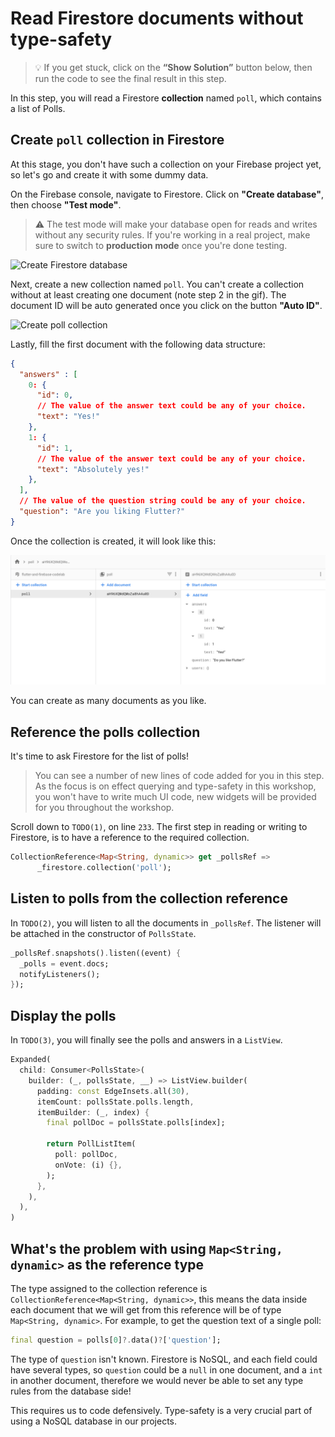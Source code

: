 # Read Firestore documents without type-safety

> 💡 If you get stuck, click on the **“Show Solution”** button below, then run the code to see the final result in this step.

In this step, you will read a Firestore **collection** named `poll`, which contains a list of Polls.

## Create `poll` collection in Firestore

At this stage, you don't have such a collection on your Firebase project yet, so let's go and create it with some dummy data. 

On the Firebase console, navigate to Firestore. Click on **"Create database"**, then choose **"Test mode"**. 
> ⚠️ The test mode will make your database open for reads and writes without any security rules. If you're working in a real project, make sure to switch to **production mode** once you're done testing.

![Create Firestore database](https://github.com/pr-Mais/dartpad_workshops/blob/main/firestore_type_safety_with_converter/assets/create-firestore-database.gif?raw=true)

Next, create a new collection named `poll`. You can't create a collection without at least creating one document (note step 2 in the gif). The document ID will be auto generated once you click on the button **"Auto ID"**.

![Create poll collection](https://github.com/pr-Mais/dartpad_workshops/blob/main/firestore_type_safety_with_converter/assets/create-collection.gif?raw=true)

Lastly, fill the first document with the following data structure:

```json
{
  "answers" : [
    0: {
      "id": 0,
      // The value of the answer text could be any of your choice.
      "text": "Yes!"
    },
    1: {
      "id": 1,
      // The value of the answer text could be any of your choice.
      "text": "Absolutely yes!"
    },
  ],
  // The value of the question string could be any of your choice.
  "question": "Are you liking Flutter?"
}
```

Once the collection is created, it will look like this:

![Poll collection in Firestore with documents](https://github.com/pr-Mais/dartpad_workshops/blob/main/firestore_type_safety_with_converter/assets/poll-collection.png?raw=true)

You can create as many documents as you like.

## Reference the polls collection

It's time to ask Firestore for the list of polls! 

> You can see a number of new lines of code added for you in this step. As the focus is on effect querying and type-safety in this workshop, you won't have to write much UI code, new widgets will be provided for you throughout the workshop.

Scroll down to `TODO(1)`, on line `233`. The first step in reading or writing to Firestore, is to have a reference to the required collection.

```dart
CollectionReference<Map<String, dynamic>> get _pollsRef =>
      _firestore.collection('poll');
```

## Listen to polls from the collection reference

In `TODO(2)`, you will listen to all the documents in `_pollsRef`. The listener will be attached in the constructor of `PollsState`.

```dart
_pollsRef.snapshots().listen((event) {
  _polls = event.docs;
  notifyListeners();
});
```

## Display the polls

In `TODO(3)`, you will finally see the polls and answers in a `ListView`.

```dart
Expanded(
  child: Consumer<PollsState>(
    builder: (_, pollsState, __) => ListView.builder(
      padding: const EdgeInsets.all(30),
      itemCount: pollsState.polls.length,
      itemBuilder: (_, index) {
        final pollDoc = pollsState.polls[index];

        return PollListItem(
          poll: pollDoc,
          onVote: (i) {},
        );
      },
    ),
  ),
)
```

## What's the problem with using `Map<String, dynamic>` as the reference type

The type assigned to the collection reference is `CollectionReference<Map<String, dynamic>>`, this means the data inside each document that we will get from this reference will be of type `Map<String, dynamic>`. For example, to get the question text of a single poll:

```dart
final question = polls[0]?.data()?['question'];
```

The type of `question` isn't known. Firestore is NoSQL, and each field could have several types, so `question` could be a `null` in one document, and a `int` in another document, therefore we would never be able to set any type rules from the database side! 

This requires us to code defensively. Type-safety is a very crucial part of using a NoSQL database in our projects.